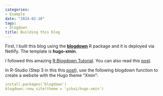 ```yaml
---
categories:
- Example
date: "2024-02-18"
tags:
- blogdown
title: Building this blog
---
```


First, I built this blog using the [**blogdown**](https://github.com/rstudio/blogdown) R package and it is deployed via Netlify. The template is **hugo-xmin**. 

I followed this amazing [R Blogdown Tutorial](https://www.youtube.com/watch?v=x-Ch0-w1UhY&list=PLpZT7JPM8_GbPiX4ibrP7ogl7GyEofZMj&index=5). You can also read this [post](https://www.apreshill.com/blog/2020-12-new-year-new-blogdown/).

In R-Studio (Step 3 in this this [post](https://www.apreshill.com/blog/2020-12-new-year-new-blogdown/)), use the following blogdown function to create a website with the Hugo theme “Xmin”: 

```yaml
install.packages('blogdown')
blogdown::new_site(theme = 'yihui/hugo-xmin')
```

